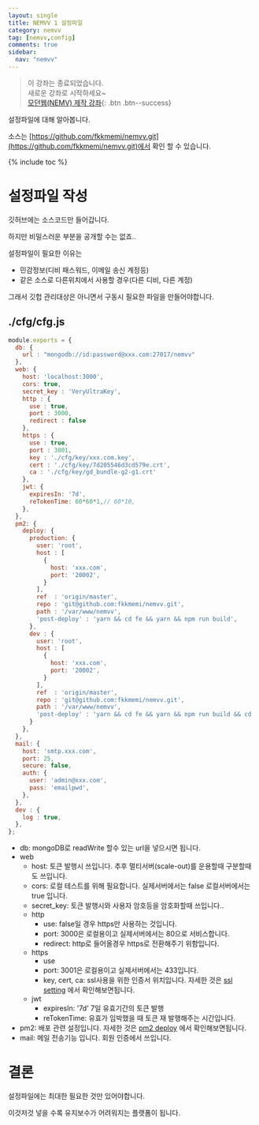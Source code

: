 ```yaml
---
layout: single
title: NEMVV 1 설정파일
category: nemvv
tag: [nemvv,config]
comments: true
sidebar:
  nav: "nemvv"
---
```


> 이 강좌는 종료되었습니다.  
새로운 강좌로 시작하세요~  
[모던웹(NEMV) 제작 강좌](/nemv/){: .btn .btn--success}  

설정파일에 대해 알아봅니다.

소스는 [https://github.com/fkkmemi/nemvv.git](https://github.com/fkkmemi/nemvv.git)에서 확인 할 수 있습니다.

{% include toc %}

# 설정파일 작성

깃허브에는 소스코드만 들어갑니다.

하지만 비밀스러운 부분을 공개할 수는 없죠..

설정파일이 필요한 이유는

- 민감정보(디비 패스워드, 이메일 송신 계정등)
- 같은 소스로 다른위치에서 사용할 경우(다른 디비, 다른 계정)

그래서 깃헙 관리대상은 아니면서 구동시 필요한 파일을 만들어야합니다.

## ./cfg/cfg.js

```javascript
module.exports = {
  db: {
    url : "mongodb://id:password@xxx.com:27017/nemvv"
  },
  web: {
    host: 'localhost:3000',
    cors: true,
    secret_key : 'VeryUltraKey',
    http : {
      use : true,
      port : 3000,
      redirect : false
    },
    https : {
      use : true,
      port : 3001,
      key : './cfg/key/xxx.com.key',
      cert : './cfg/key/7d205546d3cd579e.crt',
      ca : './cfg/key/gd_bundle-g2-g1.crt'
    },
    jwt: {
      expiresIn: '7d',
      reTokenTime: 60*60*1,// 60*10,
    },
  },
  pm2: {
    deploy: {
      production: {
        user: 'root',
        host : [
          {
            host: 'xxx.com',
            port: '20002',
          }
        ],
        ref  : 'origin/master',
        repo : 'git@github.com:fkkmemi/nemvv.git',
        path : '/var/www/nemvv',
        'post-deploy' : 'yarn && cd fe && yarn && npm run build',
      },
      dev : {
        user: 'root',
        host : [
          {
            host: 'xxx.com',
            port: '20002',
          }
        ],
        ref  : 'origin/master',
        repo : 'git@github.com:fkkmemi/nemvv.git',
        path : '/var/www/nemvv',
        'post-deploy' : 'yarn && cd fe && yarn && npm run build && cd .. && pm2 startOrRestart ecosystem.config.js',
      }
    },
  },
  mail: {
    host: 'smtp.xxx.com',
    port: 25,
    secure: false,
    auth: {
      user: 'admin@xxx.com',
      pass: 'emailpwd',
    },
  },
  dev : {
    log : true,
  },
};

```

- db: mongoDB로 readWrite 할수 있는 url을 넣으시면 됩니다.
- web
    - host: 토큰 발행시 쓰입니다. 추후 멀티서버(scale-out)를 운용할때 구분할때도 쓰입니다.
    - cors: 로컬 테스트를 위해 필요합니다. 실제서버에서는 false 로컬서버에서는 true 입니다.
    - secret_key: 토큰 발행시와 사용자 암호등을 암호화할때 쓰입니다..
    - http
        - use: false일 경우 https만 사용하는 것입니다.
        - port: 3000은 로컬용이고 실제서버에서는 80으로 서비스합니다.
        - redirect: http로 들어올경우 https로 전환해주기 위함입니다.
    - https
        - use
        - port: 3001은 로컬용이고 실제서버에서는 433입니다.
        - key, cert, ca: ssl사용을 위한 인증서 위치입니다. 자세한 것은 [ssl setting](/server/ssl-server-setting/) 에서 확인해보면됩니다.
    - jwt
        - expiresIn: '7d' 7일 유효기간의 토큰 발행
        - reTokenTime: 유효가 임박했을 때 토큰 재 발행해주는 시간입니다.
- pm2: 배포 관련 설정입니다. 자세한 것은 [pm2 deploy](/nembv/nembv-21-deploy-web/) 에서 확인해보면됩니다.
- mail: 메일 전송기능 입니다. 회원 인증에서 쓰입니다.

# 결론

설정파일에는 최대한 필요한 것만 있어야합니다.

이것저것 넣을 수록 유지보수가 어려워지는 플랫폼이 됩니다.